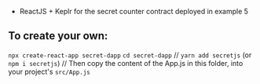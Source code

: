 

- ReactJS + Keplr for the secret counter contract deployed in example 5

## To create your own:
 `npx create-react-app secret-dapp`
 `cd secret-dapp`
// `yarn add secretjs` (or `npm i secretjs`)
// Then copy the content of the App.js in this folder, into your project's `src/App.js`